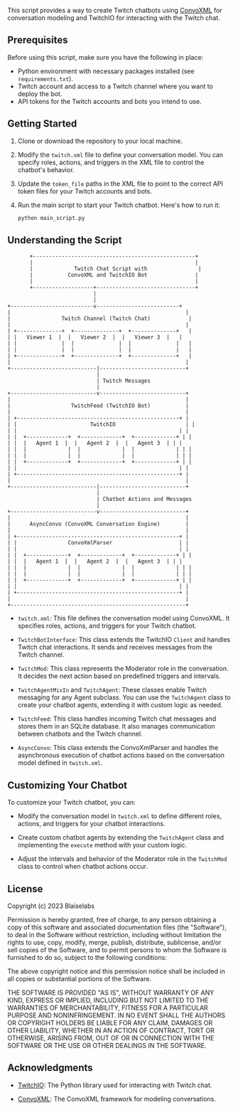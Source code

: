 
This script provides a way to create Twitch chatbots using [ConvoXML](https://github.com/BlaiseLabs/ConvoXML) for conversation modeling and TwitchIO for interacting with the Twitch chat.

## Prerequisites

Before using this script, make sure you have the following in place:

- Python environment with necessary packages installed (see `requirements.txt`).
- Twitch account and access to a Twitch channel where you want to deploy the bot.
- API tokens for the Twitch accounts and bots you intend to use.

## Getting Started

1. Clone or download the repository to your local machine.

2. Modify the `twitch.xml` file to define your conversation model. You can specify roles, actions, and triggers in the XML file to control the chatbot's behavior.

3. Update the `token_file` paths in the XML file to point to the correct API token files for your Twitch accounts and bots.

4. Run the main script to start your Twitch chatbot. Here's how to run it:

   ```bash
   python main_script.py
   ```

## Understanding the Script


           +---------------------------------------------------+
           |                                                   |
           |             Twitch Chat Script with                |
           |           ConvoXML and TwitchIO Bot               |
           |                                                   |
           +-------------------+-------------------------------+
                               |
                               |
    +--------------------------v--------------------------+
    |                                                       |
    |                Twitch Channel (Twitch Chat)            |
    |                                                       |
    | +--------------+  +--------------+  +--------------+   |
    | |   Viewer 1  |  |   Viewer 2  |  |   Viewer 3  |   |
    | |              |  |              |  |              |   |
    | |              |  |              |  |              |   |
    | +--------------+  +--------------+  +--------------+   |
    |                                                       |
    +---------------------------|---------------------------+
                                |
                                | Twitch Messages
                                |
    +---------------------------v---------------------------+
    |                                                       |
    |                   TwitchFeed (TwitchIO Bot)           |
    |                                                       |
    | +---------------------------------------------------+ |
    | |                       TwitchIO                      | |
    | |                                                   | |
    | |  +-------------+  +-------------+  +-------------+ | |
    | |  |   Agent 1  |  |   Agent 2  |  |   Agent 3  | | |
    | |  |             |  |             |  |             | | |
    | |  |             |  |             |  |             | | |
    | |  +-------------+  +-------------+  +-------------+ | |
    | |                                                   | |
    | +---------------------------------------------------+ |
    |                                                       |
    +---------------------------|---------------------------+
                                |
                                | Chatbot Actions and Messages
                                |
    +---------------------------v---------------------------+
    |                                                       |
    |      AsyncConvo (ConvoXML Conversation Engine)        |
    |                                                       |
    | +---------------------------------------------------+ |
    | |                ConvoXmlParser                     | |
    | |                                                   | |
    | |  +-------------+  +-------------+  +-------------+ | |
    | |  |   Agent 1  |  |   Agent 2  |  |   Agent 3  | | |
    | |  |             |  |             |  |             | | |
    | |  |             |  |             |  |             | | |
    | |  +-------------+  +-------------+  +-------------+ | |
    | |                                                   | |
    | +---------------------------------------------------+ |
    |                                                       |
    +-------------------------------------------------------+



- `twitch.xml`: This file defines the conversation model using ConvoXML. It specifies roles, actions, and triggers for your Twitch chatbot.

- `TwitchBotInterface`: This class extends the TwitchIO `Client` and handles Twitch chat interactions. It sends and receives messages from the Twitch channel.

- `TwitchMod`: This class represents the Moderator role in the conversation. It decides the next action based on predefined triggers and intervals.

- `TwitchAgentMixIn` and `TwitchAgent`: These classes enable Twitch messaging for any Agent subclass. You can use the `TwitchAgent` class to create your chatbot agents, extending it with custom logic as needed.

- `TwitchFeed`: This class handles incoming Twitch chat messages and stores them in an SQLite database. It also manages communication between chatbots and the Twitch channel.

- `AsyncConvo`: This class extends the ConvoXmlParser and handles the asynchronous execution of chatbot actions based on the conversation model defined in `twitch.xml`.

## Customizing Your Chatbot

To customize your Twitch chatbot, you can:

- Modify the conversation model in `twitch.xml` to define different roles, actions, and triggers for your chatbot interactions.

- Create custom chatbot agents by extending the `TwitchAgent` class and implementing the `execute` method with your custom logic.

- Adjust the intervals and behavior of the Moderator role in the `TwitchMod` class to control when chatbot actions occur.

## License

Copyright (c) 2023 Blaiselabs

Permission is hereby granted, free of charge, to any person obtaining a copy of this software and associated documentation files (the "Software"), to deal in the Software without restriction, including without limitation the rights to use, copy, modify, merge, publish, distribute, sublicense, and/or sell copies of the Software, and to permit persons to whom the Software is furnished to do so, subject to the following conditions:

The above copyright notice and this permission notice shall be included in all copies or substantial portions of the Software.

THE SOFTWARE IS PROVIDED "AS IS", WITHOUT WARRANTY OF ANY KIND, EXPRESS OR IMPLIED, INCLUDING BUT NOT LIMITED TO THE WARRANTIES OF MERCHANTABILITY, FITNESS FOR A PARTICULAR PURPOSE AND NONINFRINGEMENT. IN NO EVENT SHALL THE AUTHORS OR COPYRIGHT HOLDERS BE LIABLE FOR ANY CLAIM, DAMAGES OR OTHER LIABILITY, WHETHER IN AN ACTION OF CONTRACT, TORT OR OTHERWISE, ARISING FROM, OUT OF OR IN CONNECTION WITH THE SOFTWARE OR THE USE OR OTHER DEALINGS IN THE SOFTWARE.


## Acknowledgments

- [TwitchIO](https://github.com/TwitchIO/TwitchIO): The Python library used for interacting with Twitch chat.

- [ConvoXML](https://github.com/TwitchIO/BlaiseLabs/ConvoXML): The ConvoXML framework for modeling conversations.
